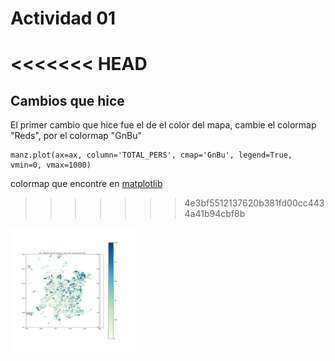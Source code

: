 # Actividad 01

<<<<<<< HEAD
=======
## Cambios que hice
El primer cambio que hice fue el de el color del mapa, cambie el colormap "Reds", por el colormap "GnBu"
```
manz.plot(ax=ax, column='TOTAL_PERS', cmap='GnBu', legend=True, vmin=0, vmax=1000)
```
colormap que encontre en [matplotlib](https://matplotlib.org/stable/users/explain/colors/colormaps.html#scientific-colour-maps)
>>>>>>> 4e3bf5512137620b381fd00cc4434a41b94cbf8b

<img src="PoblacionRM_C2017_Perez.jpg" alt="Nuevo Color" width="200">
